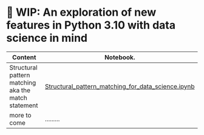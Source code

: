 # 🚧 WIP: An exploration of new features in Python 3.10 with data science in mind

Content                                                 | Notebook. |
------------------------------------------------------- | --------- |
Structural pattern matching aka the match statement     | [Structural_pattern_matching_for_data_science.ipynb](Structural_pattern_matching_for_data_science.ipynb) |
more to come                                            | ......... |
